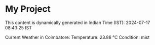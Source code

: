 # My Project

This content is dynamically generated in Indian Time (IST): 2024-07-17 08:43:25 IST


Current Weather in Coimbatore:
Temperature: 23.88 °C
Condition: mist

